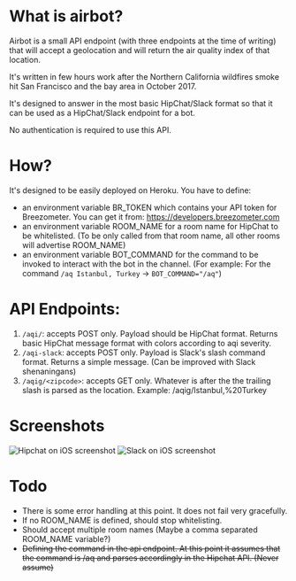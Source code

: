 # What is airbot?
Airbot is a small API endpoint (with three endpoints at the time of writing) that will accept a geolocation and will return the air quality index of that location.

It's written in few hours work after the Northern California wildfires smoke hit San Francisco and the bay area in October 2017. 

It's designed to answer in the most basic HipChat/Slack format so that it can be used as a HipChat/Slack endpoint for a bot.

No authentication is required to use this API.

# How?

It's designed to be easily deployed on Heroku. You have to define:
- an environment variable BR_TOKEN which contains your API token for Breezometer. You can get it from: https://developers.breezometer.com
- an environment variable ROOM_NAME for a room name for HipChat to be whitelisted. (To be only called from that room name, all other rooms will advertise ROOM_NAME)
- an environment variable BOT_COMMAND for the command to be invoked to interact with the bot in the channel. (For example: For the command `/aq Istanbul, Turkey` -> `BOT_COMMAND="/aq"`)

# API Endpoints:
1. `/aqi/`: accepts POST only. Payload should be HipChat format. Returns basic HipChat message format with colors according to aqi severity.
2. `/aqi-slack`: accepts POST only. Payload is Slack's slash command format. Returns a simple message. (Can be improved with Slack shenaningans)
3. `/aqig/<zipcode>`: accepts GET only. Whatever is after the the trailing slash is parsed as the location. Example: /aqig/Istanbul,%20Turkey

# Screenshots

![Hipchat on iOS screenshot](https://i.imgur.com/Mu675gP.jpg "Hipchat on iOS screenshot")
![Slack on iOS screenshot](https://i.imgur.com/PaXsvYW.jpg "Slack on iOS screenshot")

# Todo

- There is some error handling at this point. It does not fail very gracefully. 
- If no ROOM_NAME is defined, should stop whitelisting.
- Should accept multiple room names (Maybe a comma separated ROOM_NAME variable?)
- ~~Defining the command in the api endpoint. At this point it assumes that the command is /aq and parses accordingly in the Hipchat API. (Never assume)~~